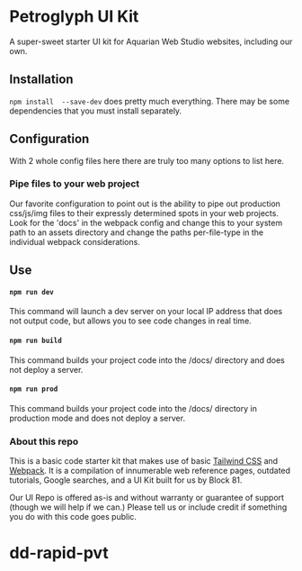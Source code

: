 # Petroglyph UI Kit
A super-sweet starter UI kit for Aquarian Web Studio websites, including our own.

## Installation
`npm install  --save-dev` does pretty much everything. There may be some dependencies that you must install separately.

## Configuration

With 2 whole config files here there are truly too many options to list here. 

### Pipe files to your web project 

Our favorite configuration to point out is the ability to pipe out production css/js/img files to their expressly determined spots in your web projects. Look for the 'docs' in the webpack config and change this to your system path to an assets directory and change the paths per-file-type in the individual webpack considerations.

## Use

#### `npm run dev`
This command will launch a dev server on your local IP address that does not output code, but allows you to see code changes in real time.

#### `npm run build`
This command builds your project code into the /docs/ directory and does not deploy a server.

#### `npm run prod`
This command builds your project code into the /docs/ directory in production mode and does not deploy a server.

### About this repo
This is a basic code starter kit that makes use of basic [Tailwind CSS](https://tailwindcss.com) and [Webpack](webpack.js.org). It is a compilation of innumerable web reference pages, outdated tutorials, Google searches, and a UI Kit built for us by Block 81.

Our UI Repo is offered as-is and without warranty or guarantee of support (though we will help if we can.) Please tell us or include credit if something you do with this code goes public.
# dd-rapid-pvt
